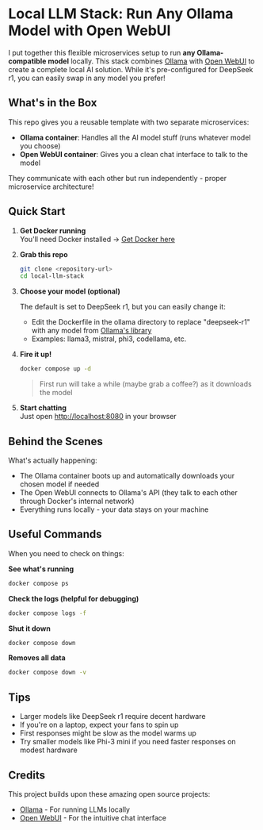 # Local LLM Stack: Run Any Ollama Model with Open WebUI

 I put together this flexible microservices setup to run **any Ollama-compatible model** locally. This stack combines [Ollama](https://ollama.ai/) with [Open WebUI](https://github.com/open-webui/open-webui)  to create a complete local AI solution. While it's pre-configured for DeepSeek r1, you can easily swap in any model you prefer!

## What's in the Box

This repo gives you a reusable template with two separate microservices:
- **Ollama container**: Handles all the AI model stuff (runs whatever model you choose)
- **Open WebUI container**: Gives you a clean chat interface to talk to the model

They communicate with each other but run independently - proper microservice architecture!

## Quick Start

1. **Get Docker running**  
   You'll need Docker installed → [Get Docker here](https://docs.docker.com/get-docker/)

2. **Grab this repo**
   ```sh
   git clone <repository-url>
   cd local-llm-stack
   ```

3. **Choose your model (optional)**
   
   The default is set to DeepSeek r1, but you can easily change it:
   - Edit the Dockerfile in the ollama directory to replace "deepseek-r1" with any model from [Ollama's library](https://ollama.com/library)
   - Examples: llama3, mistral, phi3, codellama, etc.

4. **Fire it up!**
   ```sh
   docker compose up -d
   ```
   > First run will take a while (maybe grab a coffee?) as it downloads the model

5. **Start chatting**  
   Just open [http://localhost:8080](http://localhost:8080) in your browser

## Behind the Scenes

What's actually happening:
- The Ollama container boots up and automatically downloads your chosen model if needed
- The Open WebUI connects to Ollama's API (they talk to each other through Docker's internal network)
- Everything runs locally - your data stays on your machine

## Useful Commands

When you need to check on things:

**See what's running**
```sh
docker compose ps
```

**Check the logs (helpful for debugging)**
```sh
docker compose logs -f
```

**Shut it down**
```sh
docker compose down
```

**Removes all data**
```sh
docker compose down -v
```

## Tips

- Larger models like DeepSeek r1 require decent hardware
- If you're on a laptop, expect your fans to spin up
- First responses might be slow as the model warms up
- Try smaller models like Phi-3 mini if you need faster responses on modest hardware

## Credits

This project builds upon these amazing open source projects:
- [Ollama](https://github.com/ollama/ollama) - For running LLMs locally
- [Open WebUI](https://github.com/open-webui/open-webui) - For the intuitive chat interface

